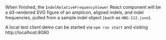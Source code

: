 When finished, the `IndelRelativeFrequencyViewer` React component will be a d3-rendered SVG figure of an amplicon, aligned indels, and indel frequencies, pulled from a sample indel object (such as `HBG-112.json`).

A local test client demo can be started via `npm run start` and visiting http://localhost:8080